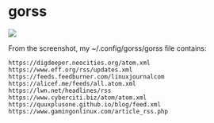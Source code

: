 # gorss

![](./screeshot.png)

From the screenshot, my ~/.config/gorss/gorss file contains:
```
https://digdeeper.neocities.org/atom.xml
https://www.eff.org/rss/updates.xml
https://feeds.feedburner.com/linuxjournalcom
https://alicef.me/feeds/all.atom.xml
https://lwn.net/headlines/rss
https://www.cyberciti.biz/atom/atom.xml
https://quuxplusone.github.io/blog/feed.xml
https://www.gamingonlinux.com/article_rss.php
```

